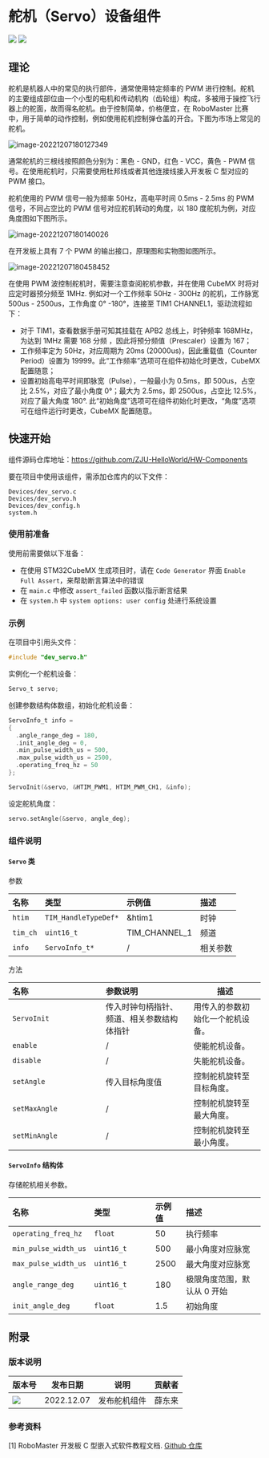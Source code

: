 # 舵机（Servo）设备组件

 <img src = "https://img.shields.io/badge/version-1.0.0-green"> <sp> <img src = "https://img.shields.io/badge/author-dungloi-lightgrey"> 

## 理论

舵机是机器人中的常见的执行部件，通常使用特定频率的 PWM 进行控制。舵机的主要组成部位由一个小型的电机和传动机构（齿轮组）构成，多被用于操控飞行器上的舵面，故而得名舵机。由于控制简单，价格便宜，在 RoboMaster 比赛中，用于简单的动作控制，例如使用舵机控制弹仓盖的开合。下图为市场上常见的舵机。

![image-20221207180127349](舵机设备组件.assets/image-20221207180127349.png)

通常舵机的三根线按照颜色分别为：黑色 - GND，红色 - VCC，黄色 - PWM 信号。在使用舵机时，只需要使用杜邦线或者其他连接线接入开发板 C 型对应的 PWM 接口。

舵机使用的 PWM 信号一般为频率 50Hz，高电平时间 0.5ms - 2.5ms 的 PWM 信号，不同占空比的 PWM 信号对应舵机转动的角度，以 180 度舵机为例，对应角度图如下图所示。

![image-20221207180140026](舵机设备组件.assets/image-20221207180140026.png)

在开发板上具有 7 个 PWM 的输出接口，原理图和实物图如图所示。

![image-20221207180458452](舵机设备组件.assets/image-20221207180458452.png)

在使用 PWM 波控制舵机时，需要注意查阅舵机参数，并在使用 CubeMX 时将对应定时器预分频至 1MHz. 例如对一个工作频率 50Hz - 300Hz 的舵机，工作脉宽 500us - 2500us，工作角度 0° -180°，连接至 TIM1 CHANNEL1，驱动流程如下：

* 对于 TIM1，查看数据手册可知其挂载在 APB2 总线上，时钟频率 168MHz，为达到 1MHz 需要 168 分频 ，因此将预分频值（Prescaler）设置为 167；
* 工作频率定为 50Hz，对应周期为 20ms (20000us)，因此重载值（Counter Period）设置为 19999。此“工作频率”选项可在组件初始化时更改，CubeMX 配置随意；
* 设置初始高电平时间即脉宽（Pulse），一般最小为 0.5ms，即 500us，占空比 2.5%，对应了最小角度 0°；最大为 2.5ms，即 2500us，占空比 12.5%，对应了最大角度 180°. 此“初始角度”选项可在组件初始化时更改，“角度”选项可在组件运行时更改，CubeMX 配置随意。

## 快速开始

组件源码仓库地址：<https://github.com/ZJU-HelloWorld/HW-Components>

要在项目中使用该组件，需添加仓库内的以下文件：

```
Devices/dev_servo.c
Devices/dev_servo.h
Devices/dev_config.h
system.h
```

### 使用前准备

使用前需要做以下准备：

* 在使用 STM32CubeMX 生成项目时，请在 `Code Generator` 界面 `Enable Full Assert`，来帮助断言算法中的错误
* 在 `main.c` 中修改 `assert_failed` 函数以指示断言结果
* 在 `system.h` 中 `system options: user config` 处进行系统设置

### 示例

在项目中引用头文件：

```c
#include "dev_servo.h"
```

实例化一个舵机设备：

```c
Servo_t servo;
```

创建参数结构体数组，初始化舵机设备：

```c
ServoInfo_t info =
{
  .angle_range_deg = 180,
  .init_angle_deg = 0,
  .min_pulse_width_us = 500,
  .max_pulse_width_us = 2500,
  .operating_freq_hz = 50
};

ServoInit(&servo, &HTIM_PWM1, HTIM_PWM_CH1, &info);
```

设定舵机角度：

```c
servo.setAngle(&servo, angle_deg);
```


### 组件说明

#### `Servo` 类

参数

| 名称     | 类型                 | 示例值        | 描述     |
| :------- | :------------------- | :------------ | :------- |
| `htim`   | `TIM_HandleTypeDef*` | &htim1        | 时钟     |
| `tim_ch` | `uint16_t`           | TIM_CHANNEL_1 | 频道     |
| `info`   | `ServoInfo_t*`       | /             | 相关参数 |

方法

| 名称<img width=250/> | 参数说明                                                     | 描述                                  |
| :------------------ | :----------------------------------------------------------- | ------------------------------------- |
| `ServoInit` | 传入时钟句柄指针、频道、相关参数结构体指针 | 用传入的参数初始化一个舵机设备。 |
| `enable`     | / | 使能舵机设备。 |
| `disable`        | / | 失能舵机设备。 |
| `setAngle`    | 传入目标角度值 | 控制舵机旋转至目标角度。 |
| `setMaxAngle` | /                                                           | 控制舵机旋转至最大角度。 |
| `setMinAngle`        | /                                          | 控制舵机旋转至最小角度。  |

#### `ServoInfo` 结构体

存储舵机相关参数。

| 名称<img width=100/> | 类型<img width=100/> | 示例值 | 描述                        |
| :------------------- | :------------------- | :----- | :-------------------------- |
| `operating_freq_hz`  | `float`              | 50     | 执行频率                    |
| `min_pulse_width_us` | `uint16_t`           | 500    | 最小角度对应脉宽            |
| `max_pulse_width_us` | `uint16_t`           | 2500   | 最大角度对应脉宽            |
| `angle_range_deg`    | `uint16_t`           | 180    | 极限角度范围，默认从 0 开始 |
| `init_angle_deg`     | `float`              | 1.5    | 初始角度                    |


## 附录

### 版本说明

| 版本号                                                       | 发布日期   | 说明         | 贡献者 |
| ------------------------------------------------------------ | ---------- | ------------ | ------ |
| <img src = "https://img.shields.io/badge/version-1.0.0-green" > | 2022.12.07 | 发布舵机组件 | 薛东来 |

### 参考资料

[1] RoboMaster 开发板 C 型嵌入式软件教程文档. [Github 仓库](https://github.com/RoboMaster/Development-Board-C-Examples)
